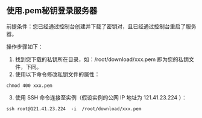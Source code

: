 ## 使用.pem秘钥登录服务器

前提条件：您已经通过控制台创建并下载了密钥对，且已经通过控制台重启了服务器。

操作步骤如下：  
1. 找到您下载的私钥所在目录，如：/root/download/xxx.pem 即为您的私钥文件，下同。
2. 使用以下命令修改私钥文件的属性：
```
chmod 400 xxx.pem
```
3. 使用 SSH 命令连接至实例（假设实例的公网 IP 地址为 121.41.23.224 ）：
```
ssh root@121.41.23.224  -i  /root/download/xxx.pem
```
